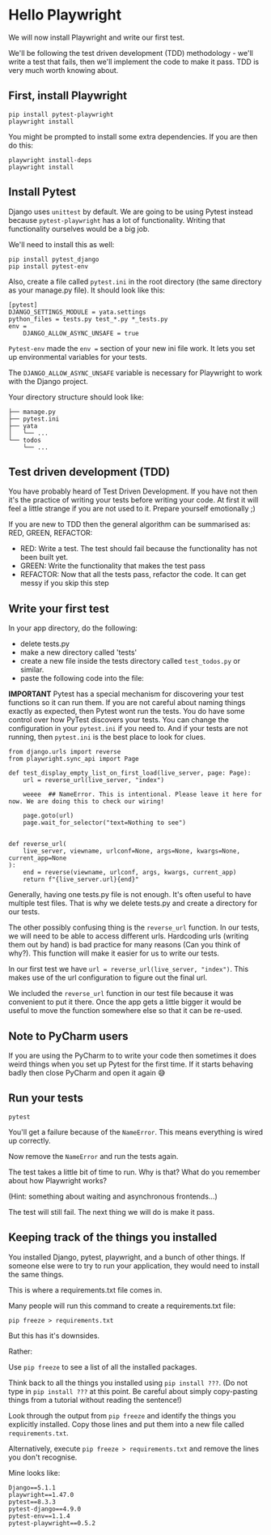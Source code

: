 # Hello Playwright 

We will now install Playwright and write our first test.

We'll be following the test driven development (TDD) methodology - we'll write a test that fails, then we'll implement the code to make it pass. TDD is very much worth knowing about. 

## First, install Playwright

```
pip install pytest-playwright
playwright install
```

You might be prompted to install some extra dependencies. If you are then do this:

```
playwright install-deps  
playwright install
```

## Install Pytest

Django uses `unittest` by default. We are going to be using Pytest instead because `pytest-playwright` has a lot of functionality. Writing that functionality ourselves would be a big job.

We'll need to install this as well:

```
pip install pytest_django
pip install pytest-env
```

Also, create a file called `pytest.ini` in the root directory (the same directory as your manage.py file). It should look like this:

```
[pytest]
DJANGO_SETTINGS_MODULE = yata.settings
python_files = tests.py test_*.py *_tests.py
env =
    DJANGO_ALLOW_ASYNC_UNSAFE = true

```

`Pytest-env` made the `env =` section of your new ini file work. It lets you set up environmental variables for your tests. 

The `DJANGO_ALLOW_ASYNC_UNSAFE` variable is necessary for Playwright to work with the Django project.


Your directory structure should look like:

```
├── manage.py
├── pytest.ini
├── yata
│   └── ...
└── todos
    └── ... 
```

## Test driven development (TDD)

You have probably heard of Test Driven Development. If you have not then it's the practice of writing your tests before writing your code. At first it will feel a little strange if you are not used to it. Prepare yourself emotionally ;)

If you are new to TDD then the general algorithm can be summarised as: RED, GREEN, REFACTOR:

- RED: Write a test. The test should fail because the functionality has not been built yet.
- GREEN: Write the functionality that makes the test pass 
- REFACTOR: Now that all the tests pass, refactor the code. It can get messy if you skip this step 

## Write your first test 

In your app directory, do the following:

- delete tests.py
- make a new directory called 'tests'
- create a new file inside the tests directory called `test_todos.py` or similar. 
- paste the following code into the file:

**IMPORTANT** Pytest has a special mechanism for discovering your test functions so it can run them. If you are not careful about naming things exactly as expected, then Pytest wont run the tests.  You do have some control over how PyTest discovers your tests. You can change the configuration in your `pytest.ini` if you need to. And if your tests are not running, then `pytest.ini` is the best place to look for clues.

```
from django.urls import reverse
from playwright.sync_api import Page

def test_display_empty_list_on_first_load(live_server, page: Page):
    url = reverse_url(live_server, "index")

    weeee  ## NameError. This is intentional. Please leave it here for now. We are doing this to check our wiring!

    page.goto(url)
    page.wait_for_selector("text=Nothing to see")


def reverse_url(
    live_server, viewname, urlconf=None, args=None, kwargs=None, current_app=None
):
    end = reverse(viewname, urlconf, args, kwargs, current_app)
    return f"{live_server.url}{end}"
```

Generally, having one tests.py file is not enough. It's often useful to have multiple test files. That is why we delete tests.py and create a directory for our tests.

The other possibly confusing thing is the `reverse_url` function. In our tests, we will need to be able to access different urls. Hardcoding urls (writing them out by hand) is bad practice for many reasons (Can you think of why?). This function will make it easier for us to write our tests.

In our first test we have `url = reverse_url(live_server, "index")`.  This makes use of the url configuration to figure out the final url.

We included the `reverse_url` function in our test file because it was convenient to put it there. Once the app gets a little bigger it would be useful to move the function somewhere else so that it can be re-used.

## Note to PyCharm users

If you are using the PyCharm to to write your code then sometimes it does weird things when you set up Pytest for the first time. If it starts behaving badly then close PyCharm and open it again 😅 

## Run your tests

```
pytest
```

You'll get a failure because of the `NameError`. This means everything is wired up correctly.

Now remove the `NameError` and run the tests again. 

The test takes a little bit of time to run. Why is that? What do you remember about how Playwright works?

(Hint: something about waiting and asynchronous frontends...)

The test will still fail. The next thing we will do is make it pass.

## Keeping track of the things you installed 

You installed Django, pytest, playwright, and a bunch of other things. If someone else were to try to run your application, they would need to install the same things.

This is where a requirements.txt  file comes in.

Many people will run this command to create a requirements.txt file:

```
pip freeze > requirements.txt
```

But this has it's downsides. 

Rather:

Use `pip freeze` to see a list of all the installed packages. 

Think back to all the things you installed using `pip install ???`. (Do not type in `pip install ???` at this point. Be careful about simply copy-pasting things from a tutorial without reading the sentence!)

Look through the output from `pip freeze` and identify the things you explicitly installed. Copy those lines and put them into a new file called `requirements.txt`.

Alternatively, execute `pip freeze > requirements.txt` and remove the lines you don't recognise. 

Mine looks like:

```
Django==5.1.1
playwright==1.47.0
pytest==8.3.3
pytest-django==4.9.0
pytest-env==1.1.4
pytest-playwright==0.5.2
```